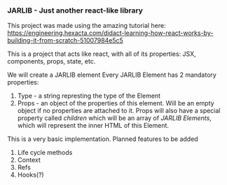 ### JARLIB - Just another react-like library

This project was made using the amazing tutorial here: 
https://engineering.hexacta.com/didact-learning-how-react-works-by-building-it-from-scratch-51007984e5c5

This is a project that acts like react, with all of its properties: JSX, components, props, state, etc.

We will create a JARLIB element
Every JARLIB Element has 2 mandatory properties:
1. Type - a string represting the type of the Element
2. Props - an object of the properties of this element. Will be an empty object if no properties are attached to it. 
Props will also have a special property called _children_ which will be an array of *JARLIB Elements*, which will represent the inner HTML of this Element.

This is a very basic implementation. 
Planned features to be added
1. Life cycle methods
2. Context
3. Refs
4. Hooks(?)
